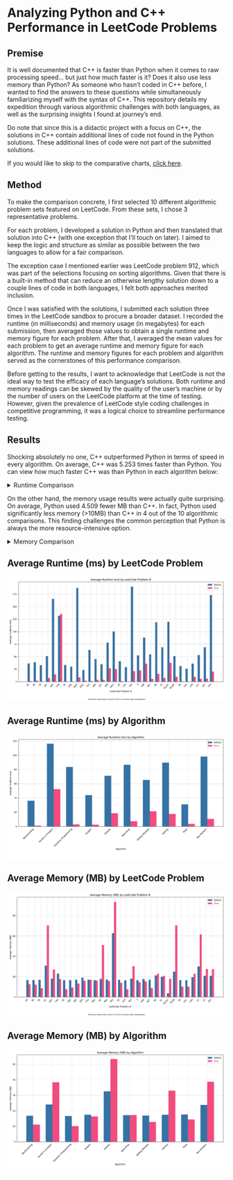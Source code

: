 # Analyzing Python and C++ Performance in LeetCode Problems

## Premise

It is well documented that C++ is faster than Python when it comes to raw processing speed… but just how much faster is it? Does it also use less memory than Python? As someone who hasn’t coded in C++ before, I wanted to find the answers to these questions while simultaneously familiarizing myself with the syntax of C++. This repository details my expedition through various algorithmic challenges with both languages, as well as the surprising insights I found at journey’s end.

Do note that since this is a didactic project with a focus on C++, the solutions in C++ contain additional lines of code not found in the Python solutions. These additional lines of code were not part of the submitted solutions.

If you would like to skip to the comparative charts, [click here](#charts).

## Method

To make the comparison concrete, I first selected 10 different algorithmic problem sets featured on LeetCode. From these sets, I chose 3 representative problems.

For each problem, I developed a solution in Python and then translated that solution into C++ (with one exception that I'll touch on later). I aimed to keep the logic and structure as similar as possible between the two languages to allow for a fair comparison.

The exception case I mentioned earlier was LeetCode problem 912, which was part of the selections focusing on sorting algorithms. Given that there is a built-in method that can reduce an otherwise lengthy solution down to a couple lines of code in both languages, I felt both approaches merited inclusion.

Once I was satisfied with the solutions, I submitted each solution three times in the LeetCode sandbox to procure a broader dataset. I recorded the runtime (in milliseconds) and memory usage (in megabytes) for each submission, then averaged those values to obtain a single runtime and memory figure for each problem. After that, I averaged the mean values for each problem to get an average runtime and memory figure for each algorithm. The runtime and memory figures for each problem and algorithm served as the cornerstones of this performance comparison.

Before getting to the results, I want to acknowledge that LeetCode is not the ideal way to test the efficacy of each language’s solutions. Both runtime and memory readings can be skewed by the quality of the user’s machine or by the number of users on the LeetCode platform at the time of testing. However, given the prevalence of LeetCode style coding challenges in competitive programming, it was a logical choice to streamline performance testing.

## Results

Shocking absolutely no one, C++ outperformed Python in terms of speed in every algorithm. On average, C++ was 5.253 times faster than Python. You can view how much faster C++ was than Python in each algorithm below:

<details>
<summary>Runtime Comparison</summary>

* Backtracking - 36x faster
* Divide & Conquer - 2.221x faster
* Dynamic Programming - 28.781x faster
* Graphs - 18.423x faster
* Greedy - 3.837x faster
* Searching - 11.804x faster
* Sliding Window - 3.068x faster
* Sorting - 5.092x faster
* Trees - 8.999x faster
* Two Pointers - 9.307x faster
<br>

* Python average runtime – 72.082ms
* C++ average runtime – 13.721ms
<br>

* Overall average – C++ was 5.253x faster

</details>

On the other hand, the memory usage results were actually quite surprising. On average, Python used 4.509 fewer MB than C++. In fact, Python used significantly less memory (>10MB) than C++ in 4 out of the 10 algorithmic comparisons. This finding challenges the common perception that Python is always the more resource-intensive option.

<details>
<summary>Memory Comparison</summary>

* Backtracking – C++ used 5.716 fewer MB
* Divide & Conquer – Python used 14.417 fewer MB
* Dynamic Programming – C++ used 6.579 fewer MB
* Graphs – C++ used 1.161 fewer MB
* Greedy – Python used 20.859 fewer MB
* Searching – Python used 0.112 fewer MB
* Sliding Window – C++ used 4.131 fewer MB
* Sorting – Python used 15.538 fewer MB
* Trees – C++ used 3.183 fewer MB
* Two Pointers – Python used 14.934 fewer MB
<br>

* Python average memory usage – 20.015MB
* C++ average memory usage – 24.524MB
<br>

* Overall average – Python used 4.509 fewer MB

</details>

<a id="charts"></a>

## Average Runtime (ms) by LeetCode Problem #
![Average Runtime by Problem](avg_runtime_by_lc_problem.png)

## Average Runtime (ms) by Algorithm
![Average Runtime by Algorithm](avg_runtime_by_algorithm.png)

## Average Memory (MB) by LeetCode Problem #
![Average Memory by Problem](avg_memory_by_lc_problem.png)

## Average Memory (MB) by Algorithm
![Average Memory by Algorithm](avg_memory_by_algorithm.png)